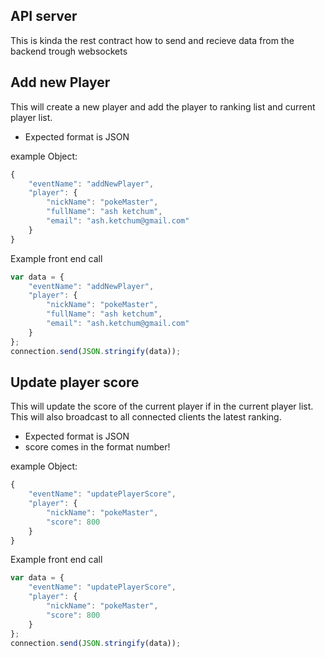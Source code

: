 ## API server

This is kinda the rest contract how to send and recieve data from the backend trough websockets

## Add new Player

This will create a new player and add the player to ranking list and current player list.

* Expected format is JSON

example Object:

```javascript
{
    "eventName": "addNewPlayer",
    "player": {
        "nickName": "pokeMaster",
        "fullName": "ash ketchum",
        "email": "ash.ketchum@gmail.com"
    }
}
```

Example front end call

```javascript
var data = {
    "eventName": "addNewPlayer",
    "player": {
        "nickName": "pokeMaster",
        "fullName": "ash ketchum",
        "email": "ash.ketchum@gmail.com"
    }
};
connection.send(JSON.stringify(data));
```

## Update player score

This will update the score of the current player if in the current player list. This will also broadcast to all connected clients the latest ranking.

* Expected format is JSON
* score comes in the format number!

example Object:

```javascript
{
    "eventName": "updatePlayerScore",
    "player": {
        "nickName": "pokeMaster",
        "score": 800
    }
}
```

Example front end call

```javascript
var data = {
    "eventName": "updatePlayerScore",
    "player": {
        "nickName": "pokeMaster",
        "score": 800
    }
};
connection.send(JSON.stringify(data));
```

